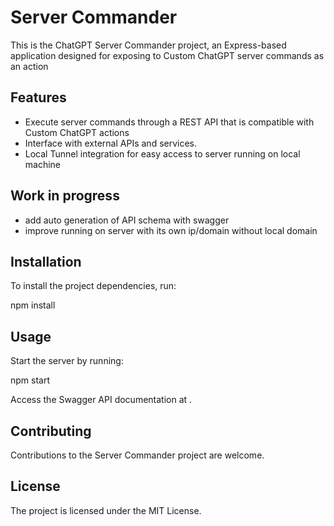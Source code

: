 # Server Commander

This is the ChatGPT Server Commander project, an Express-based application designed for exposing to Custom ChatGPT  server commands as an action

## Features

- Execute server commands through a REST API that is compatible with Custom ChatGPT actions
- Interface with external APIs and services.
- Local Tunnel integration for easy access to server running on local machine

## Work in progress

- add auto generation of API schema with swagger
- improve running on server with its own ip/domain without local domain

## Installation

To install the project dependencies, run:

npm install

## Usage

Start the server by running:

npm start

Access the Swagger API documentation at .

## Contributing

Contributions to the Server Commander project are welcome.

## License

The project is licensed under the MIT License.
